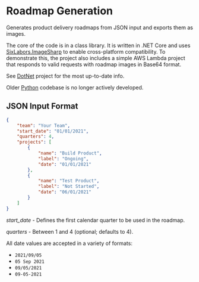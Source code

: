 # Roadmap Generation

Generates product delivery roadmaps from JSON input and exports them as images.

The core of the code is in a class library. It is written in .NET Core and uses [SixLabors.ImageSharp](https://docs.sixlabors.com/index.html) to enable cross-platform compatibility. To demonstrate this, the project also includes a simple AWS Lambda project that responds to valid requests with roadmap images in Base64 format.

See [DotNet](https://github.com/fugro/AutoTimeLiner/tree/main/DotNet) project for the most up-to-date info.

Older [Python](https://github.com/fugro/AutoTimeLiner/blob/main/AutoTimeLiner) codebase is no longer actively developed.

## JSON Input Format

```json
{
    "team": "Your Team",
    "start_date": "01/01/2021",
    "quarters": 4,
    "projects": [
        {
            "name": "Build Product",
            "label": "Ongoing",
            "date": "01/01/2021"
        },
        {
            "name": "Test Product",
            "label": "Not Started",
            "date": "06/01/2021"
        }
    ]
}
```

*start_date* - Defines the first calendar quarter to be used in the roadmap.

*quarters* - Between 1 and 4 (optional; defaults to 4).

All date values are accepted in a variety of formats:
* `2021/09/05`
* `05 Sep 2021`
* `09/05/2021`
* `09-05-2021`

